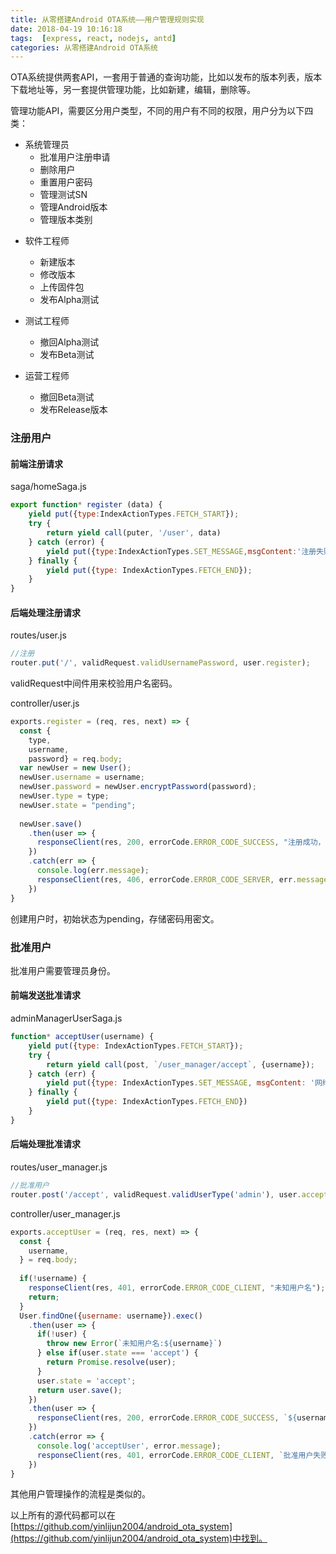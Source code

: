 ```yaml
---
title: 从零搭建Android OTA系统——用户管理规则实现
date: 2018-04-19 10:16:18
tags:  [express, react, nodejs, antd]
categories: 从零搭建Android OTA系统
---
```


OTA系统提供两套API，一套用于普通的查询功能，比如以发布的版本列表，版本下载地址等，另一套提供管理功能，比如新建，编辑，删除等。

管理功能API，需要区分用户类型，不同的用户有不同的权限，用户分为以下四类：

- 系统管理员
    - 批准用户注册申请
    - 删除用户
    - 重置用户密码
    - 管理测试SN
    - 管理Android版本
    - 管理版本类别

<!--more-->

- 软件工程师
    - 新建版本
    - 修改版本
    - 上传固件包
    - 发布Alpha测试

- 测试工程师
    - 撤回Alpha测试
    - 发布Beta测试

- 运营工程师
    - 撤回Beta测试
    - 发布Release版本

### 注册用户

#### 前端注册请求

saga/homeSaga.js
```javascript
export function* register (data) {
    yield put({type:IndexActionTypes.FETCH_START});
    try {
        return yield call(puter, '/user', data)
    } catch (error) {
        yield put({type:IndexActionTypes.SET_MESSAGE,msgContent:'注册失败',msgType:0});
    } finally {
        yield put({type: IndexActionTypes.FETCH_END}); 
    }
}
```

#### 后端处理注册请求

routes/user.js
```javascript
//注册
router.put('/', validRequest.validUsernamePassword, user.register);
```
validRequest中间件用来校验用户名密码。

controller/user.js
```javascript
exports.register = (req, res, next) => {
  const {
    type,
    username,
    password} = req.body;
  var newUser = new User();
  newUser.username = username;
  newUser.password = newUser.encryptPassword(password);
  newUser.type = type;
  newUser.state = "pending";
  
  newUser.save()
    .then(user => {
      responseClient(res, 200, errorCode.ERROR_CODE_SUCCESS, "注册成功，请联系管理员批准");
    })
    .catch(err => {
      console.log(err.message);
      responseClient(res, 406, errorCode.ERROR_CODE_SERVER, err.message);
    })
}
```
创建用户时，初始状态为pending，存储密码用密文。


### 批准用户

批准用户需要管理员身份。

#### 前端发送批准请求
adminManagerUserSaga.js
```javascript
function* acceptUser(username) {
    yield put({type: IndexActionTypes.FETCH_START});
    try {
        return yield call(post, `/user_manager/accept`, {username});
    } catch (err) {
        yield put({type: IndexActionTypes.SET_MESSAGE, msgContent: '网络请求错误', msgType: 0});
    } finally {
        yield put({type: IndexActionTypes.FETCH_END})
    }
}
```

#### 后端处理批准请求
routes/user_manager.js
```javascript
//批准用户
router.post('/accept', validRequest.validUserType('admin'), user.acceptUser);
```

controller/user_manager.js
```javascript
exports.acceptUser = (req, res, next) => {
  const {
    username,
  } = req.body;
  
  if(!username) {
    responseClient(res, 401, errorCode.ERROR_CODE_CLIENT, "未知用户名");
    return;
  }
  User.findOne({username: username}).exec()
    .then(user => {
      if(!user) {
        throw new Error(`未知用户名:${username}`)
      } else if(user.state === 'accept') {
        return Promise.resolve(user);
      }
      user.state = 'accept';
      return user.save();
    })
    .then(user => {
      responseClient(res, 200, errorCode.ERROR_CODE_SUCCESS, `${username}已批准`);
    })
    .catch(error => {
      console.log('acceptUser', error.message);
      responseClient(res, 401, errorCode.ERROR_CODE_CLIENT, `批准用户失败`);
    })
}
```

其他用户管理操作的流程是类似的。

以上所有的源代码都可以在[https://github.com/yinlijun2004/android_ota_system](https://github.com/yinlijun2004/android_ota_system)中找到。